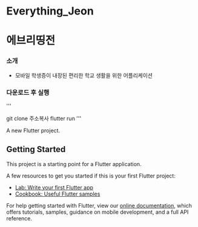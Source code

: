 # Everything_Jeon
# 에브리띵전

### 소개
- 모바일 학생증이 내장된 편리한 학교 생활을 위한 어플리케이션

### 다운로드 후 실행
'''

git clone 주소복사
flutter run
'''

A new Flutter project.

## Getting Started

This project is a starting point for a Flutter application.

A few resources to get you started if this is your first Flutter project:

- [Lab: Write your first Flutter app](https://flutter.dev/docs/get-started/codelab)
- [Cookbook: Useful Flutter samples](https://flutter.dev/docs/cookbook)

For help getting started with Flutter, view our
[online documentation](https://flutter.dev/docs), which offers tutorials,
samples, guidance on mobile development, and a full API reference.
